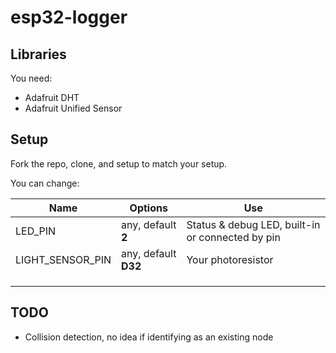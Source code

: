 # esp32-logger

## Libraries

You need:
 - Adafruit DHT
 - Adafruit Unified Sensor

## Setup

Fork the repo, clone, and setup to match your setup.

You can change:

| Name | Options | Use |
| ---- | ------- | --- |
| LED_PIN | any, default **2** | Status & debug LED, built-in or connected by pin |
| LIGHT_SENSOR_PIN | any, default **D32** | Your photoresistor |
|  |  |  |
|  |  |  |
|  |  |  |

## TODO

 - Collision detection, no idea if identifying as an existing node
